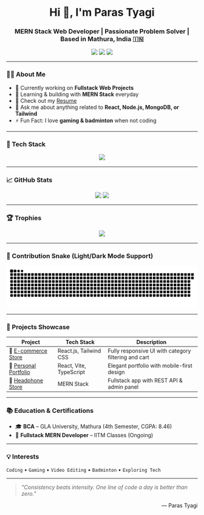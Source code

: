 <!-- Title & Introduction -->
<h1 align="center">Hi 👋, I'm Paras Tyagi</h1>
<h3 align="center">MERN Stack Web Developer | Passionate Problem Solver | Based in Mathura, India 🇮🇳</h3>

<p align="center">
  <a href="https://paras.codes" target="_blank"><img src="https://img.shields.io/badge/Portfolio-%2300b894?style=for-the-badge&logo=vercel&logoColor=white" /></a>
  <a href="mailto:parastyagi67@gmail.com"><img src="https://img.shields.io/badge/Email-%23D14836?style=for-the-badge&logo=gmail&logoColor=white" /></a>
  <a href="https://github.com/parasxtyagi"><img src="https://img.shields.io/badge/GitHub-%23121011?style=for-the-badge&logo=github&logoColor=white" /></a>
</p>

---

### 🧑‍💻 About Me

- 🔭 Currently working on **Fullstack Web Projects**
- 🌱 Learning & building with **MERN Stack** everyday  
- 📄 Check out my [Resume](https://paras.codes/Paras_Tyagi_Resume.pdf)
- 💬 Ask me about anything related to **React, Node.js, MongoDB, or Tailwind**
- ⚡ Fun Fact: I love **gaming & badminton** when not coding

---

### 🚀 Tech Stack

<p align="center">
  <img src="https://skillicons.dev/icons?i=js,ts,react,nodejs,express,mongodb,php,html,css,tailwind,vite,git,github,mysql" />
</p>

---

### 📈 GitHub Stats

<p align="center">
  <img src="https://github-readme-stats.vercel.app/api?username=parasxtyagi&show_icons=true&theme=tokyonight" />
  <img src="https://github-readme-streak-stats.herokuapp.com/?user=parasxtyagi&theme=tokyonight" />
</p>

---

### 🏆 Trophies

<p align="center">
  <img src="https://github-profile-trophy.vercel.app/?username=parasxtyagi&theme=tokyonight&margin-w=10&margin-h=10" />
</p>

---

### 🐍 Contribution Snake (Light/Dark Mode Support)

<p align="center">
  <picture>
    <source media="(prefers-color-scheme: dark)" srcset="https://github.com/parasxtyagi/parasxtyagi/blob/output/github-contribution-grid-snake-dark.svg" />
    <source media="(prefers-color-scheme: light)" srcset="https://github.com/parasxtyagi/parasxtyagi/blob/output/github-contribution-grid-snake.svg" />
    <img alt="github contribution snake animation" src="https://github.com/parasxtyagi/parasxtyagi/blob/output/github-contribution-grid-snake.svg" />
  </picture>
</p>

---

### 💼 Projects Showcase

| Project | Tech Stack | Description |
|--------|------------|-------------|
| 🔗 [E-commerce Store](https://yourshopcart.netlify.app) | React.js, Tailwind CSS | Fully responsive UI with category filtering and cart |
| 🔗 [Personal Portfolio](https://paras.codes) | React, Vite, TypeScript | Elegant portfolio with mobile-first design |
| 🔗 [Headphone Store](https://shopcartreal.netlify.app) | MERN Stack | Fullstack app with REST API & admin panel |

---

### 📚 Education & Certifications

- 🎓 **BCA** – GLA University, Mathura (4th Semester, CGPA: 8.46)
- 📜 **Fullstack MERN Developer** – IITM Classes (Ongoing)

---

### 💡 Interests

`Coding` • `Gaming` • `Video Editing` • `Badminton` • `Exploring Tech`

---

> _"Consistency beats intensity. One line of code a day is better than zero."_  
<p align="right">— Paras Tyagi</p>
